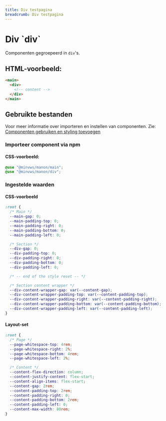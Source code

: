 ```yaml
---
title: Div testpagina
breadcrumb: Div testpagina
---
```


<h1 id="introduction">Div `div`</h1>

Componenten gegroepeerd in `div`'s.

<h2>HTML-voorbeeld:</h2>

```html
<main>
  <div>
    <!-- content -->
  </div>
</main>
```

<h2>Gebruikte bestanden</h2>

Voor meer informatie over importeren en instellen van componenten. Zie: [Componenten gebruiken en styling toevoegen](/getting-started/installation)

### Importeer component via npm

#### CSS-voorbeeld:

```css
@use "@minvws/manon/main";
@use "@minvws/manon/div";
```

<h3>Ingestelde waarden</h3>

#### CSS-voorbeeld

```css
:root {
  /* Main */
  --main-gap: 0;
  --main-padding-top: 0;
  --main-padding-right: 0;
  --main-padding-bottom: 0;
  --main-padding-left: 0;

  /* Section */
  --div-gap: 0;
  --div-padding-top: 0;
  --div-padding-right: 0;
  --div-padding-bottom: 0;
  --div-padding-left: 0;

  /* -- end of the style reset -- */

  /* Section content wrapper */
  --div-content-wrapper-gap: var(--content-gap);
  --div-content-wrapper-padding-top: var(--content-padding-top);
  --div-content-wrapper-padding-right: var(--content-padding-right);
  --div-content-wrapper-padding-bottom: var(--content-padding-bottom);
  --div-content-wrapper-padding-left: var(--content-padding-left);
}
```

#### Layout-set

```css
:root {
  /* Page */
  --page-whitespace-top: 4rem;
  --page-whitespace-right: 2%;
  --page-whitespace-bottom: 4rem;
  --page-whitespace-left: 2%;

  /* Content */
  --content-flex-direction: column;
  --content-justify-content: flex-start;
  --content-align-items: flex-start;
  --content-gap: 2rem;
  --content-padding-top: 2rem;
  --content-padding-right: 0;
  --content-padding-bottom: 2rem;
  --content-padding-left: 0;
  --content-max-width: 80rem;
}
```
